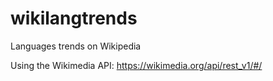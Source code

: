 # wikilangtrends
Languages trends on Wikipedia

Using the Wikimedia API: https://wikimedia.org/api/rest_v1/#/